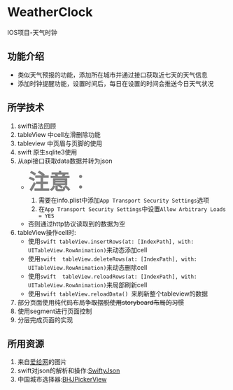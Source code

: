 # WeatherClock
IOS项目-天气时钟
## 功能介绍
- 类似天气预报的功能，添加所在城市并通过接口获取近七天的天气信息
- 添加时钟提醒功能，设置时间后，每日在设置的时间会推送今日天气状况
## 所学技术
1. swift语法回顾
2. tableView 中cell左滑删除功能
3. tableview 中页眉与页脚的使用
4. swift 原生sqlite3使用
5. 从api接口获取data数据并转为json
    - <font color=gray size=10> **注意**： </font>
      1. 需要在info.plist中添加```App Transport Security Settings```选项
      2. 在```App Transport Security Settings```中设置```Allow Arbitrary Loads = YES```
    - 否则通过http协议读取到的数据为空
6. tableView操作cell时:
    - 使用```swift tableView.insertRows(at: [IndexPath], with: UITableView.RowAnimation)```来动态添加cell
    - 使用```swift  tableView.deleteRows(at: [IndexPath], with: UITableView.RowAnimation)```来动态删除cell
    - 使用```swift  tableView.reloadRows(at: [IndexPath], with: UITableView.RowAnimation)```来局部刷新cell
    - 使用```swift tableView.reloadData() ```来刷新整个tableview的数据
7. 部分页面使用纯代码布局~~争取摆脱使用storyboard布局的习惯~~
8. 使用segment进行页面控制
9. 分层完成页面的实现
## 所用资源
1. 来自[爱给网](http://www.aigei.com/)的图片
2. swift对json的解析和操作:[SwiftyJson](https://github.com/SwiftyJSON/SwiftyJSON)
3. 中国城市选择器:[BHJPickerView](https://github.com/developerBHJ/BHJPickerView)
